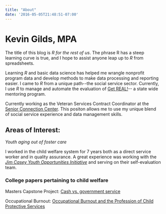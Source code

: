 ```yaml
---
title: "About"
date: '2016-05-05T21:48:51-07:00'
---
```


# Kevin Gilds, MPA

The title of this blog is *R for the rest of us*. The phrase R has a steep learning curve is true, and I hope to assist anyone leap up to *R* from spreadsheets.

Learning *R* and basic data science has helped me wrangle nonprofit program data and develop methods to make data processing and reporting easier.  I came to *R* from a unique path--the social service sector. Currently, I use *R* to manage and automate the evaluation of [Get REAL!](http://www.fldoe.org/schools/family-community/activities-programs/mentoring_student_assistance.stml)-- a state wide mentoring program.


Currently working as the Veteran Services Contract Coordinator at the [Senior Connection Center](http://seniorconnectioncenter.org/). This positon allows me to use my unique blend of social service experience and data management skills.



## Areas of Interest:

*Youth aging out of foster care* 

I worked in the child welfare system for 7 years both as a direct service worker and in quality assurance. A great experience was working with the [*Jim Casey Youth Opportunities Initiative*](http://www.aecf.org/work/child-welfare/jim-casey-youth-opportunities-initiative/) and serving on their self-evaluation team.

### College papers pertaining to child welfare

Masters Capstone Project: [Cash vs. government service](https://docs.google.com/viewer?a=v&pid=sites&srcid=ZGVmYXVsdGRvbWFpbnxwb3J0a2V2aW5naWxkc3xneDo0ODk5OGY1Y2UzMjNmZGNi)

Occupational Burnout: [Occupational Burnout and the Profession of Child Protective Services](https://docs.google.com/viewer?a=v&pid=sites&srcid=ZGVmYXVsdGRvbWFpbnxwb3J0a2V2aW5naWxkc3xneDoyOGFkMDAzZThiZTJlZjNm)
